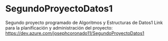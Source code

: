 # SegundoProyectoDatos1
Segundo proyecto programado de Algoritmos y Estructuras de Datos1
Link para la planificación y administración del proyecto: https://dev.azure.com/josephcoronado11/SegundoProyectoDatos1
